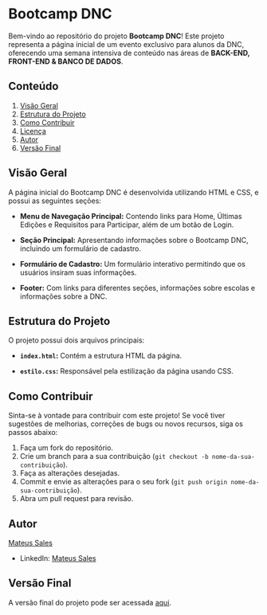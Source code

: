 # Bootcamp DNC

Bem-vindo ao repositório do projeto **Bootcamp DNC**! Este projeto representa a página inicial de um evento exclusivo para alunos da DNC, oferecendo uma semana intensiva de conteúdo nas áreas de **BACK-END, FRONT-END & BANCO DE DADOS**.

## Conteúdo

1. [Visão Geral](#visão-geral)
2. [Estrutura do Projeto](#estrutura-do-projeto)
3. [Como Contribuir](#como-contribuir)
4. [Licença](#licença)
5. [Autor](#autor)
6. [Versão Final](#versão-final)

## Visão Geral

A página inicial do Bootcamp DNC é desenvolvida utilizando HTML e CSS, e possui as seguintes seções:

- **Menu de Navegação Principal:** Contendo links para Home, Últimas Edições e Requisitos para Participar, além de um botão de Login.

- **Seção Principal:** Apresentando informações sobre o Bootcamp DNC, incluindo um formulário de cadastro.

- **Formulário de Cadastro:** Um formulário interativo permitindo que os usuários insiram suas informações.

- **Footer:** Com links para diferentes seções, informações sobre escolas e informações sobre a DNC.

## Estrutura do Projeto

O projeto possui dois arquivos principais:

- **`index.html`:** Contém a estrutura HTML da página.

- **`estilo.css`:** Responsável pela estilização da página usando CSS.

## Como Contribuir

Sinta-se à vontade para contribuir com este projeto! Se você tiver sugestões de melhorias, correções de bugs ou novos recursos, siga os passos abaixo:

1. Faça um fork do repositório.
2. Crie um branch para a sua contribuição (`git checkout -b nome-da-sua-contribuição`).
3. Faça as alterações desejadas.
4. Commit e envie as alterações para o seu fork (`git push origin nome-da-sua-contribuição`).
5. Abra um pull request para revisão.

## Autor

[Mateus Sales](https://github.com/Mateusalles)
- LinkedIn: [Mateus Sales](www.linkedin.com/in/mateussales)

## Versão Final

A versão final do projeto pode ser acessada [aqui](link-da-versao-final).
